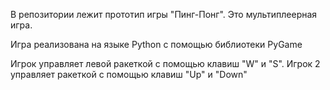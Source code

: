 В репозитории лежит прототип игры "Пинг-Понг". Это мультиплеерная игра.

Игра реализована на языке Python с помощью библиотеки PyGame

Игрок управляет левой ракеткой с помощью клавиш "W" и "S". Игрок 2 управляет ракеткой с помощью клавиш "Up" и "Down"
